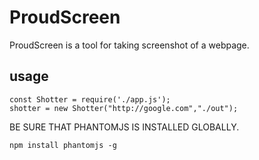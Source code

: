 # ProudScreen

ProudScreen is a tool for taking screenshot of a webpage.

## usage
```
const Shotter = require('./app.js');
shotter = new Shotter("http://google.com","./out");
```

BE SURE THAT PHANTOMJS IS INSTALLED GLOBALLY.
```
npm install phantomjs -g
```